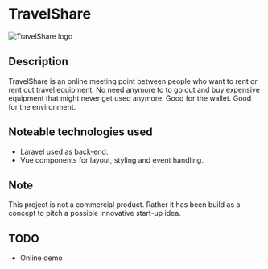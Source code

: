 # TravelShare
![TravelShare logo](/public/images/TravelShare_logo.png)

## Description
TravelShare is an online meeting point between people who want to rent or rent out travel equipment. No need anymore to to go out and buy expensive equipment that might never get used anymore. Good for the wallet. Good for the environment.

## Noteable technologies used
- Laravel used as back-end.
- Vue components for layout, styling and event handling.

## Note
This project is not a commercial product. Rather it has been build as a concept to pitch a possible innovative start-up idea.

## TODO
- Online demo
